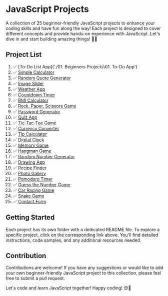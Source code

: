  # **JavaScript Projects**

A collection of 25 beginner-friendly JavaScript projects to enhance your coding skills and have fun along the way! Each project is designed to cover different concepts and provide hands-on experience with JavaScript. Let's dive in and start building amazing things! 💪🚀

## **Project List**

1. ✅ [To-Do List App]('./01. Beginners Projects\01. To-Do App')
2. ✅ [Simple Calculator](./calculator)
3. ✅ [Random Quote Generator](./quote-generator)
4. ✅ [Image Slider](./image-slider)
5. ✅ [Weather App](./weather-app)
6. ✅ [Countdown Timer](./countdown-timer)
7. ✅ [BMI Calculator](./bmi-calculator)
8. ✅ [Rock, Paper, Scissors Game](./rock-paper-scissors)
9. ✅ [Password Generator](./password-generator)
10. ✅ [Quiz App](./quiz-app)
11. ✅ [Tic-Tac-Toe Game](./tic-tac-toe)
12. ✅ [Currency Converter](./currency-converter)
13. ✅ [Tip Calculator](./tip-calculator)
14. ✅ [Digital Clock](./digital-clock)
15. ✅ [Memory Game](./memory-game)
16. ✅ [Hangman Game](./hangman-game)
17. ✅ [Random Number Generator](./random-number-generator)
18. ✅ [Drawing App](./drawing-app)
19. ✅ [Recipe Finder](./recipe-finder)
20. ✅ [Photo Gallery](./photo-gallery)
21. ✅ [Pomodoro Timer](./pomodoro-timer)
22. ✅ [Guess the Number Game](./guess-the-number)
23. ✅ [Car Racing Game](./car-racing)
24. ✅ [Snake Game](./snake-game)
25. ✅ [Contact Form](./contact-form)

## **Getting Started**

Each project has its own folder with a dedicated README file. To explore a specific project, click on the corresponding link above. You'll find detailed instructions, code samples, and any additional resources needed.

## **Contribution**

Contributions are welcome! If you have any suggestions or would like to add your own beginner-friendly JavaScript project to this collection, please feel free to submit a pull request.

Let's code and learn JavaScript together! Happy coding! 😊🌟
